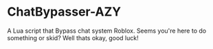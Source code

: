 # ChatBypasser-AZY
A Lua script that Bypass chat system Roblox.
Seems you're here to do something or skid? Well thats okay, good luck!
